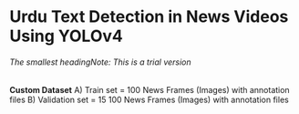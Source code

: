# Urdu Text Detection in News Videos Using YOLOv4
###### The smallest headingNote: This is a trial version 
**Custom Dataset**
A) Train set = 100 News Frames (Images) with annotation files
B) Validation set = 15 100 News Frames (Images) with annotation files

